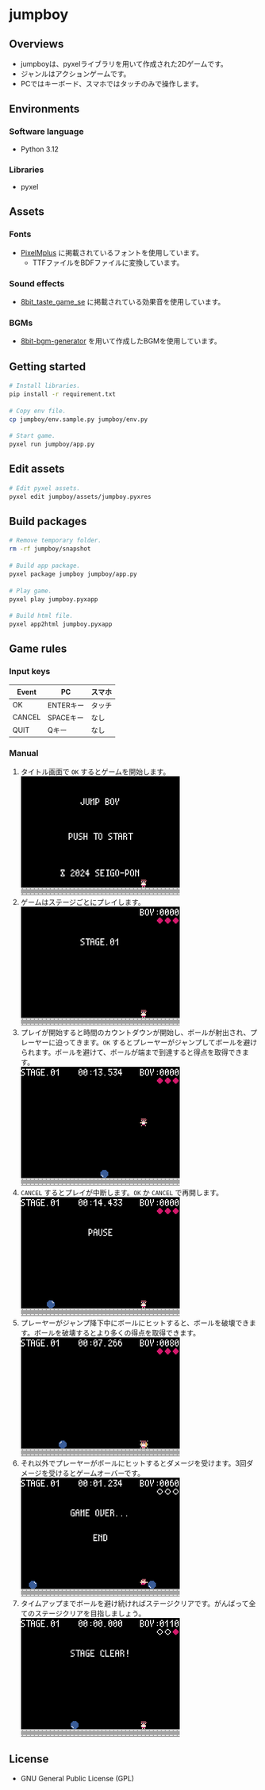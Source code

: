 # jumpboy

## Overviews
- jumpboyは、pyxelライブラリを用いて作成された2Dゲームです。
- ジャンルはアクションゲームです。
- PCではキーボード、スマホではタッチのみで操作します。

## Environments
### Software language
- Python 3.12

### Libraries
- pyxel

## Assets
### Fonts
- [PixelMplus](https://itouhiro.hatenablog.com/entry/20130602/font) に掲載されているフォントを使用しています。
  - TTFファイルをBDFファイルに変換しています。

### Sound effects
- [8bit_taste_game_se](https://booth.pm/ja/items/2576189) に掲載されている効果音を使用しています。

### BGMs
- [8bit-bgm-generator](https://github.com/shiromofufactory/8bit-bgm-generator?tab=readme-ov-file) を用いて作成したBGMを使用しています。

## Getting started
```bash
# Install libraries.
pip install -r requirement.txt

# Copy env file.
cp jumpboy/env.sample.py jumpboy/env.py

# Start game.
pyxel run jumpboy/app.py
```

## Edit assets
```bash
# Edit pyxel assets.
pyxel edit jumpboy/assets/jumpboy.pyxres
```

## Build packages
```bash
# Remove temporary folder.
rm -rf jumpboy/snapshot

# Build app package.
pyxel package jumpboy jumpboy/app.py

# Play game.
pyxel play jumpboy.pyxapp

# Build html file.
pyxel app2html jumpboy.pyxapp
```

## Game rules
### Input keys
|Event|PC|スマホ|
|--|--|--|
|OK|ENTERキー|タッチ|
|CANCEL|SPACEキー|なし|
|QUIT|Qキー|なし|

### Manual
1. タイトル画面で `OK` するとゲームを開始します。  
![title](./images/title.png)
1. ゲームはステージごとにプレイします。  
![stage](./images/stage.png)
1. プレイが開始すると時間のカウントダウンが開始し、ボールが射出され、プレーヤーに迫ってきます。`OK` するとプレーヤーがジャンプしてボールを避けられます。ボールを避けて、ボールが端まで到達すると得点を取得できます。  
![play](./images/play.png)
1. `CANCEL` するとプレイが中断します。`OK` か `CANCEL` で再開します。  
![pause](./images/pause.png)
1. プレーヤーがジャンプ降下中にボールにヒットすると、ボールを破壊できます。ボールを破壊するとより多くの得点を取得できます。  
![burst](./images/burst.png)
1. それ以外でプレーヤーがボールにヒットするとダメージを受けます。3回ダメージを受けるとゲームオーバーです。  
![game over](./images/game_over.png)
1. タイムアップまでボールを避け続ければステージクリアです。がんばって全てのステージクリアを目指しましょう。  
![stage clear](./images/stage_clear.png)

## License
- GNU General Public License (GPL)
